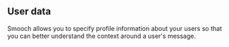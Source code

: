 ## User data

Smooch allows you to specify profile information about your users so that you can better understand the context around a user's message. 